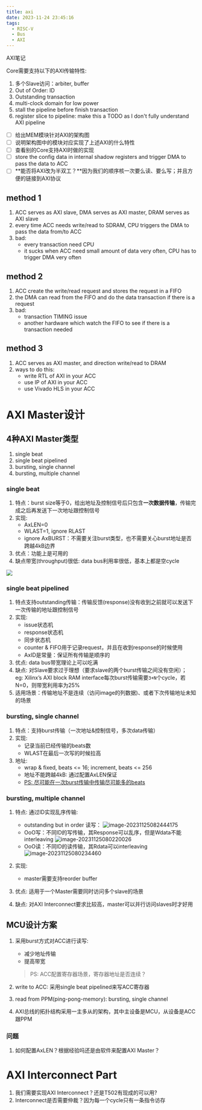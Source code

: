 ```yaml
---
title: axi
date: 2023-11-24 23:45:16
tags:
  - RISC-V
  - Bus
  - AXI
---
```


AXI笔记

<!--more-->

Core需要支持以下的AXI传输特性:

1. 多个Slave访问：arbiter, buffer
2. Out of Order: ID
3. Outstanding transaction
4. multi-clock domain for low power
5. stall the pipeline before finish transaction
6. register slice to pipeline: make this a TODO as I don't fully understand AXI pipeline

- [ ] 给出MEM模块针对AXI的架构图
- [ ] 说明架构图中的模块对应实现了上述AXI的什么特性
- [ ] 查看别的Core支持AXI时做的实现
- [ ] store the config data in internal shadow registers and trigger DMA to pass the data to ACC
- [ ] **能否将AXI改为半双工？**因为我们的顺序核一次要么读、要么写；并且方便的链接到AXI协议

## method 1

1. ACC serves as AXI slave, DMA serves as AXI master, DRAM serves as AXI slave
2. every time ACC needs write/read to SDRAM, CPU triggers the DMA to pass the data from/to ACC
3. bad:
   - every transaction need CPU
   - it sucks when ACC need small amount of data very often, CPU has to trigger DMA very often

## method 2

1. ACC create the write/read request and stores the request in a FIFO
2. the DMA can read from the FIFO and do the data transaction if there is a request
3. bad:
   - transaction TIMING issue
   - another hardware which watch the FIFO to see if there is a transaction needed

## method 3

1. ACC serves as AXI master, and direction write/read to DRAM
2. ways to do this:
   - write RTL of AXI in your ACC
   - use IP of AXI in your ACC
   - use Vivado HLS in your ACC

# AXI Master设计

## 4种AXI Master类型

1. single beat
2. single beat pipelined
3. bursting, single channel
4. bursting, multiple channel

### single beat

1. 特点：burst size等于0，给出地址及控制信号后只包含**一次数据传输**，传输完成之后再发送下一次地址跟控制信号
2. 实现:
   - AxLEN=0
   - WLAST=1, ignore RLAST
   - ignore AxBURST：不需要关注burst类型，也不需要关心burst地址是否跨越4kB边界
3. 优点：功能上是可用的
4. 缺点带宽(throughput)很低: data bus利用率很低，基本上都是空cycle

![](https://zipcpu.com/img/wbm2axisp/single-master-reads.svg)

### single beat pipelined

1. 特点支持outstanding传输：传输反馈(response)没有收到之前就可以发送下一次传输的地址跟控制信号
2. 实现:
   - issue状态机
   - response状态机
   - 同步状态机
   - counter & FIFO用于记录request，并且在收到response的时候使用
   - AxID是常量：保证所有传输是顺序的
3. 优点: data bus带宽理论上可以吃满
4. 缺点: 对Slave要求过于理想（要求slave的两个burst传输之间没有空闲）；  
   eg: Xilinx’s AXI block RAM interface每次burst传输需要`3+N`个cycle，若N=0，则带宽利用率为25%
5. 适用场景：传输地址不是连续（访问image的列数据)、或者下次传输地址未知的场景

### bursting, single channel

1. 特点：支持burst传输（一次地址&控制信号，多次data传输）
2. 实现:
   - 记录当前已经传输的beats数
   - WLAST在最后一次写的时候拉高
3. 地址:
   - wrap & fixed, beats <= 16; increment, beats <= 256
   - 地址不能跨越4kB: 通过配置AxLEN保证
   - <u>PS: 尽可能在一次burst传输中传输尽可能多的beats</u>

### bursting, multiple channel

1. 特点: 通过ID实现乱序传输:

   - outstanding but in order 读写：
     ![image-20231125082444175](https://s2.loli.net/2023/12/01/iDRV5AxdF9hObBw.png)
   - OoO写：不同ID的写传输，其Response可以乱序，但是Wdata不能interleaving
     ![image-20231125080220026](https://s2.loli.net/2023/12/01/Hr37RSFp9wxvXAf.png)
   - OoO读：不同ID的读传输，其Rdata可以interleaving
     ![image-20231125080234460](https://s2.loli.net/2023/12/01/jhB7O3A4MCoLPT2.png)

2. 实现:
   - master需要支持reorder buffer
3. 优点: 适用于一个Master需要同时访问多个slave的场景

4. 缺点: 对AXI Interconnect要求比较高，master可以并行访问slaves时才好用

## MCU设计方案

1. 采用burst方式对ACC进行读写:

   - 减少地址传输
   - 提高带宽

   > PS: ACC配置寄存器场景，寄存器地址是否连续？

2. write to ACC: 采用single beat pipelined来写ACC寄存器
3. read from PPM(ping-pong-memory): bursting, single channel

4. AXI总线的拓扑结构采用一主多从的架构，其中主设备是MCU，从设备是ACC跟PPM

### 问题

1. 如何配置AxLEN？根据经验吗还是由软件来配置AXI Master？

# AXI Interconnect Part

1. 我们需要实现AXI Interconnect？还是T502有现成的可以用?
2. Interconnect是否需要仲裁？因为每一个cycle只有一条指令访存
